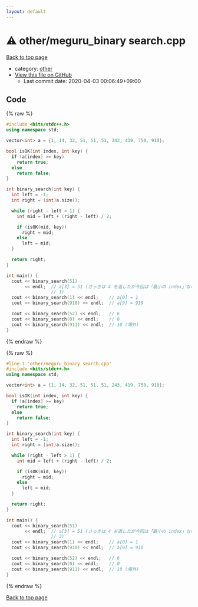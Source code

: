 ```yaml
---
layout: default
---
```


<!-- mathjax config similar to math.stackexchange -->
<script type="text/javascript" async
  src="https://cdnjs.cloudflare.com/ajax/libs/mathjax/2.7.5/MathJax.js?config=TeX-MML-AM_CHTML">
</script>
<script type="text/x-mathjax-config">
  MathJax.Hub.Config({
    TeX: { equationNumbers: { autoNumber: "AMS" }},
    tex2jax: {
      inlineMath: [ ['$','$'] ],
      processEscapes: true
    },
    "HTML-CSS": { matchFontHeight: false },
    displayAlign: "left",
    displayIndent: "2em"
  });
</script>

<script type="text/javascript" src="https://cdnjs.cloudflare.com/ajax/libs/jquery/3.4.1/jquery.min.js"></script>
<script src="https://cdn.jsdelivr.net/npm/jquery-balloon-js@1.1.2/jquery.balloon.min.js" integrity="sha256-ZEYs9VrgAeNuPvs15E39OsyOJaIkXEEt10fzxJ20+2I=" crossorigin="anonymous"></script>
<script type="text/javascript" src="../../assets/js/copy-button.js"></script>
<link rel="stylesheet" href="../../assets/css/copy-button.css" />


# :warning: other/meguru_binary search.cpp

<a href="../../index.html">Back to top page</a>

* category: <a href="../../index.html#795f3202b17cb6bc3d4b771d8c6c9eaf">other</a>
* <a href="{{ site.github.repository_url }}/blob/master/other/meguru_binary search.cpp">View this file on GitHub</a>
    - Last commit date: 2020-04-03 00:06:49+09:00




## Code

<a id="unbundled"></a>
{% raw %}
```cpp
#include <bits/stdc++.h>
using namespace std;

vector<int> a = {1, 14, 32, 51, 51, 51, 243, 419, 750, 910};

bool isOK(int index, int key) {
  if (a[index] >= key)
    return true;
  else
    return false;
}

int binary_search(int key) {
  int left = -1;
  int right = (int)a.size();

  while (right - left > 1) {
    int mid = left + (right - left) / 2;

    if (isOK(mid, key))
      right = mid;
    else
      left = mid;
  }

  return right;
}

int main() {
  cout << binary_search(51)
       << endl;  // a[3] = 51 (さっきは 4 を返したが今回は「最小の index」なので
                 // 3)
  cout << binary_search(1) << endl;    // a[0] = 1
  cout << binary_search(910) << endl;  // a[9] = 910

  cout << binary_search(52) << endl;   // 6
  cout << binary_search(0) << endl;    // 0
  cout << binary_search(911) << endl;  // 10 (場外)
}
```
{% endraw %}

<a id="bundled"></a>
{% raw %}
```cpp
#line 1 "other/meguru_binary search.cpp"
#include <bits/stdc++.h>
using namespace std;

vector<int> a = {1, 14, 32, 51, 51, 51, 243, 419, 750, 910};

bool isOK(int index, int key) {
  if (a[index] >= key)
    return true;
  else
    return false;
}

int binary_search(int key) {
  int left = -1;
  int right = (int)a.size();

  while (right - left > 1) {
    int mid = left + (right - left) / 2;

    if (isOK(mid, key))
      right = mid;
    else
      left = mid;
  }

  return right;
}

int main() {
  cout << binary_search(51)
       << endl;  // a[3] = 51 (さっきは 4 を返したが今回は「最小の index」なので
                 // 3)
  cout << binary_search(1) << endl;    // a[0] = 1
  cout << binary_search(910) << endl;  // a[9] = 910

  cout << binary_search(52) << endl;   // 6
  cout << binary_search(0) << endl;    // 0
  cout << binary_search(911) << endl;  // 10 (場外)
}

```
{% endraw %}

<a href="../../index.html">Back to top page</a>

